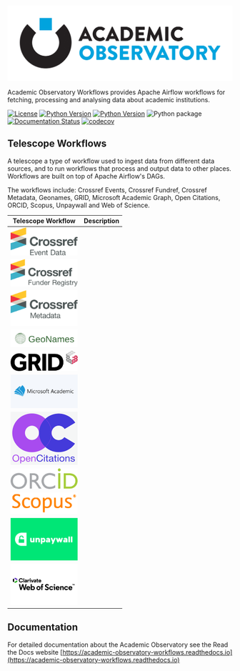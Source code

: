![Academic Observatory Workflows](logo.jpg)

Academic Observatory Workflows provides Apache Airflow workflows for fetching, processing and analysing 
data about academic institutions.

[![License](https://img.shields.io/badge/License-Apache%202.0-blue.svg)](https://opensource.org/licenses/Apache-2.0)
[![Python Version](https://img.shields.io/badge/python-3.7-blue)](https://img.shields.io/badge/python-3.7-blue)
[![Python Version](https://img.shields.io/badge/python-3.8-blue)](https://img.shields.io/badge/python-3.8-blue)
![Python package](https://github.com/The-Academic-Observatory/academic-observatory-workflows/workflows/Unit%20Tests/badge.svg)
[![Documentation Status](https://readthedocs.org/projects/academic-observatory-workflows/badge/?version=latest)](https://academic-observatory-workflows.readthedocs.io/en/latest/?badge=latest)
[![codecov](https://codecov.io/gh/The-Academic-Observatory/academic-observatory-workflows/branch/develop/graph/badge.svg?token=V4WUZG74ZQ)](https://codecov.io/gh/The-Academic-Observatory/academic-observatory-workflows)

## Telescope Workflows
A telescope a type of workflow used to ingest data from different data sources, and to run workflows that process and
output data to other places. Workflows are built on top of Apache Airflow's DAGs.

The workflows include: Crossref Events, Crossref Fundref, Crossref Metadata, Geonames, GRID, Microsoft Academic
Graph, Open Citations, ORCID, Scopus, Unpaywall and Web of Science.

| Telescope Workflow  | Description |
| ------------- | ------------- |
| <img src="docs/logos/crossref-events.svg" alt="Crossref Events" width="150" /> |   |
| <img src="docs/logos/crossref-funder-registry.svg" alt="Crossref Funder Registry" width="150" />  |   |
| <img src="docs/logos/crossref-metadata.svg" alt="Crossref Metadata" width="150" />  |   |
| <img src="docs/logos/geonames.png" alt="Geonames" width="150" />  |   |
| <img src="docs/logos/grid.svg" alt="GRID" width="150" />  |   |
| <img src="docs/logos/mag.png" alt="Microsoft Academic Graph" width="150" />  |   |
| <img src="docs/logos/open-citations.png" alt="Open Citations" width="150" />  |   |
| <img src="docs/logos/orcid.svg" alt="ORCID" width="150" />  |   |
| <img src="docs/logos/scopus.svg" alt="Scopus" width="150" />  |   |
| <img src="docs/logos/unpaywall.png" alt="Unpaywall" width="150" />  |   |
| <img src="docs/logos/wos.svg" alt="Web of Science" width="150" />  |   |

## Documentation
For detailed documentation about the Academic Observatory see the Read the Docs website [https://academic-observatory-workflows.readthedocs.io](https://academic-observatory-workflows.readthedocs.io)
